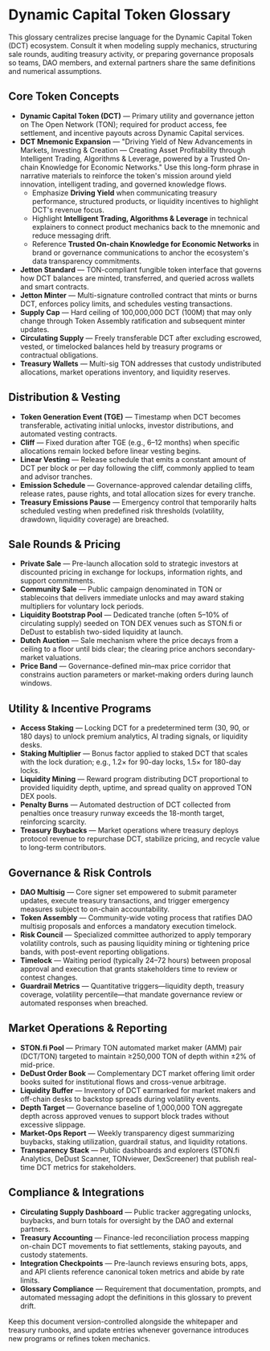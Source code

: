 # Dynamic Capital Token Glossary

This glossary centralizes precise language for the Dynamic Capital Token (DCT)
ecosystem. Consult it when modeling supply mechanics, structuring sale rounds,
auditing treasury activity, or preparing governance proposals so teams, DAO
members, and external partners share the same definitions and numerical
assumptions.

## Core Token Concepts

- **Dynamic Capital Token (DCT)** — Primary utility and governance jetton on The
  Open Network (TON); required for product access, fee settlement, and incentive
  payouts across Dynamic Capital services.
- **DCT Mnemonic Expansion** — "Driving Yield of New Advancements in Markets,
  Investing & Creation — Creating Asset Profitability through Intelligent
  Trading, Algorithms & Leverage, powered by a Trusted On-chain Knowledge for
  Economic Networks." Use this long-form phrase in narrative materials to
  reinforce the token's mission around yield innovation, intelligent trading,
  and governed knowledge flows.
  - Emphasize **Driving Yield** when communicating treasury performance,
    structured products, or liquidity incentives to highlight DCT's revenue
    focus.
  - Highlight **Intelligent Trading, Algorithms & Leverage** in technical
    explainers to connect product mechanics back to the mnemonic and reduce
    messaging drift.
  - Reference **Trusted On-chain Knowledge for Economic Networks** in brand or
    governance communications to anchor the ecosystem's data transparency
    commitments.
- **Jetton Standard** — TON-compliant fungible token interface that governs how
  DCT balances are minted, transferred, and queried across wallets and smart
  contracts.
- **Jetton Minter** — Multi-signature controlled contract that mints or burns
  DCT, enforces policy limits, and schedules vesting transactions.
- **Supply Cap** — Hard ceiling of 100,000,000 DCT (100M) that may only change
  through Token Assembly ratification and subsequent minter updates.
- **Circulating Supply** — Freely transferable DCT after excluding escrowed,
  vested, or timelocked balances held by treasury programs or contractual
  obligations.
- **Treasury Wallets** — Multi-sig TON addresses that custody undistributed
  allocations, market operations inventory, and liquidity reserves.

## Distribution & Vesting

- **Token Generation Event (TGE)** — Timestamp when DCT becomes transferable,
  activating initial unlocks, investor distributions, and automated vesting
  contracts.
- **Cliff** — Fixed duration after TGE (e.g., 6–12 months) when specific
  allocations remain locked before linear vesting begins.
- **Linear Vesting** — Release schedule that emits a constant amount of DCT per
  block or per day following the cliff, commonly applied to team and advisor
  tranches.
- **Emission Schedule** — Governance-approved calendar detailing cliffs, release
  rates, pause rights, and total allocation sizes for every tranche.
- **Treasury Emissions Pause** — Emergency control that temporarily halts
  scheduled vesting when predefined risk thresholds (volatility, drawdown,
  liquidity coverage) are breached.

## Sale Rounds & Pricing

- **Private Sale** — Pre-launch allocation sold to strategic investors at
  discounted pricing in exchange for lockups, information rights, and support
  commitments.
- **Community Sale** — Public campaign denominated in TON or stablecoins that
  delivers immediate unlocks and may award staking multipliers for voluntary
  lock periods.
- **Liquidity Bootstrap Pool** — Dedicated tranche (often 5–10% of circulating
  supply) seeded on TON DEX venues such as STON.fi or DeDust to establish
  two-sided liquidity at launch.
- **Dutch Auction** — Sale mechanism where the price decays from a ceiling to a
  floor until bids clear; the clearing price anchors secondary-market
  valuations.
- **Price Band** — Governance-defined min–max price corridor that constrains
  auction parameters or market-making orders during launch windows.

## Utility & Incentive Programs

- **Access Staking** — Locking DCT for a predetermined term (30, 90, or 180
  days) to unlock premium analytics, AI trading signals, or liquidity desks.
- **Staking Multiplier** — Bonus factor applied to staked DCT that scales with
  the lock duration; e.g., 1.2× for 90-day locks, 1.5× for 180-day locks.
- **Liquidity Mining** — Reward program distributing DCT proportional to
  provided liquidity depth, uptime, and spread quality on approved TON DEX
  pools.
- **Penalty Burns** — Automated destruction of DCT collected from penalties once
  treasury runway exceeds the 18-month target, reinforcing scarcity.
- **Treasury Buybacks** — Market operations where treasury deploys protocol
  revenue to repurchase DCT, stabilize pricing, and recycle value to long-term
  contributors.

## Governance & Risk Controls

- **DAO Multisig** — Core signer set empowered to submit parameter updates,
  execute treasury transactions, and trigger emergency measures subject to
  on-chain accountability.
- **Token Assembly** — Community-wide voting process that ratifies DAO multisig
  proposals and enforces a mandatory execution timelock.
- **Risk Council** — Specialized committee authorized to apply temporary
  volatility controls, such as pausing liquidity mining or tightening price
  bands, with post-event reporting obligations.
- **Timelock** — Waiting period (typically 24–72 hours) between proposal
  approval and execution that grants stakeholders time to review or contest
  changes.
- **Guardrail Metrics** — Quantitative triggers—liquidity depth, treasury
  coverage, volatility percentile—that mandate governance review or automated
  responses when breached.

## Market Operations & Reporting

- **STON.fi Pool** — Primary TON automated market maker (AMM) pair (DCT/TON)
  targeted to maintain ≥250,000 TON of depth within ±2% of mid-price.
- **DeDust Order Book** — Complementary DCT market offering limit order books
  suited for institutional flows and cross-venue arbitrage.
- **Liquidity Buffer** — Inventory of DCT earmarked for market makers and
  off-chain desks to backstop spreads during volatility events.
- **Depth Target** — Governance baseline of 1,000,000 TON aggregate depth across
  approved venues to support block trades without excessive slippage.
- **Market-Ops Report** — Weekly transparency digest summarizing buybacks,
  staking utilization, guardrail status, and liquidity rotations.
- **Transparency Stack** — Public dashboards and explorers (STON.fi Analytics,
  DeDust Scanner, TONviewer, DexScreener) that publish real-time DCT metrics for
  stakeholders.

## Compliance & Integrations

- **Circulating Supply Dashboard** — Public tracker aggregating unlocks,
  buybacks, and burn totals for oversight by the DAO and external partners.
- **Treasury Accounting** — Finance-led reconciliation process mapping on-chain
  DCT movements to fiat settlements, staking payouts, and custody statements.
- **Integration Checkpoints** — Pre-launch reviews ensuring bots, apps, and API
  clients reference canonical token metrics and abide by rate limits.
- **Glossary Compliance** — Requirement that documentation, prompts, and
  automated messaging adopt the definitions in this glossary to prevent drift.

Keep this document version-controlled alongside the whitepaper and treasury
runbooks, and update entries whenever governance introduces new programs or
refines token mechanics.
